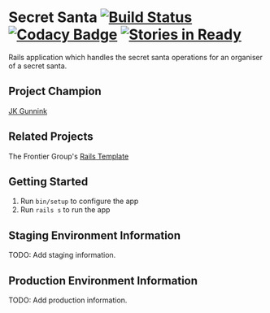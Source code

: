 
# Secret Santa [![Build Status](https://travis-ci.org/jgunnink/secret-santa.svg?branch=master)](https://travis-ci.org/jgunnink/secret-santa) [![Codacy Badge](https://api.codacy.com/project/badge/Grade/88410e3257554feb8975ed749e8ddf22)](https://www.codacy.com/app/jgunnink/vigilant-octo-happiness) [![Stories in Ready](https://badge.waffle.io/jgunnink/vigilant-octo-happiness.png?label=ready&title=Ready)](https://waffle.io/jgunnink/vigilant-octo-happiness)

Rails application which handles the secret santa operations for an organiser of a secret santa.

## Project Champion

[JK Gunnink](http://twitter.com/jgunnink)

## Related Projects

The Frontier Group's [Rails Template](https://github.com/thefrontiergroup/rails-template)

## Getting Started

1. Run `bin/setup` to configure the app
2. Run `rails s` to run the app

## Staging Environment Information

TODO: Add staging information.

## Production Environment Information

TODO: Add production information.

